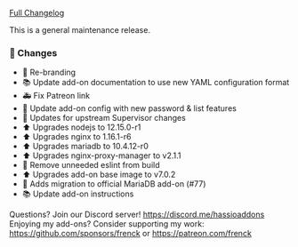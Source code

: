 [Full Changelog][changelog]

This is a general maintenance release.

### 🔨  Changes

- :hammer: Re-branding
- :books: Update add-on documentation to use new YAML configuration format
- :ambulance: Fix Patreon link
- :hammer: Update add-on config with new password & list features
- :hammer: Updates for upstream Supervisor changes
- :arrow_up: Upgrades nodejs to 12.15.0-r1
- :arrow_up: Upgrades nginx to 1.16.1-r6
- :arrow_up: Upgrades mariadb to 10.4.12-r0
- :arrow_up: Upgrades nginx-proxy-manager to v2.1.1
- :rocket: Remove unneeded eslint from build
- :arrow_up: Upgrades add-on base image to v7.0.2
- :hammer: Adds migration to official MariaDB add-on (#77)
- :books: Update add-on instructions

[changelog]: https://github.com/hassio-addons/addon-nginx-proxy-manager/compare/v0.4.0...v0.5.0-beta.1

Questions? Join our Discord server! https://discord.me/hassioaddons
Enjoying my add-ons? Consider supporting my work:
https://github.com/sponsors/frenck or https://patreon.com/frenck